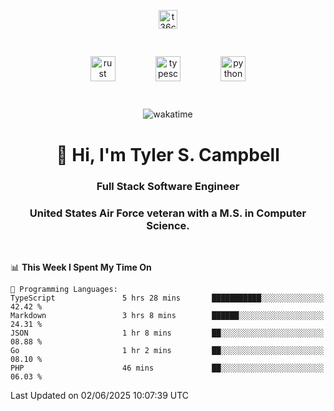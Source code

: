 <p align="center">
<a href="https://www.linkedin.com/in/t36campbell" target="blank"><img align="center" src="https://ik.imagekit.io/t36campbell/Portfolio/linkedin.png.original_m8bbGgPh6.png" alt="t36campbell" height="30" width="30" /></a>
</p>
<p align="center">
    <img src="https://rustacean.net/assets/rustacean-orig-noshadow.svg" alt="rust" width="40" height="40" style="margin: 6%;" />
    <img src="https://cdn.worldvectorlogo.com/logos/typescript.svg" alt="typescript" width="40" height="40" style="margin: 6%;" />
    <img src="https://cdn.worldvectorlogo.com/logos/python-5.svg" alt="python" width="40" height="40" style="margin: 6%;" />
</p>
<div align="center">
  
  ![wakatime](https://wakatime.com/badge/user/738aac7f-8868-4bc3-a1df-4c36703ee4b6.svg)
  
</div>

<h1 align="center">👋 Hi, I'm Tyler S. Campbell</h1>
<h3 align="center">Full Stack Software Engineer</h3>
<h3 align="center">United States Air Force veteran with a M.S. in Computer Science.</h3>
<br>

<!--START_SECTION:waka-->
📊 **This Week I Spent My Time On** 

```text
💬 Programming Languages: 
TypeScript               5 hrs 28 mins       ███████████░░░░░░░░░░░░░░   42.42 % 
Markdown                 3 hrs 8 mins        ██████░░░░░░░░░░░░░░░░░░░   24.31 % 
JSON                     1 hr 8 mins         ██░░░░░░░░░░░░░░░░░░░░░░░   08.88 % 
Go                       1 hr 2 mins         ██░░░░░░░░░░░░░░░░░░░░░░░   08.10 % 
PHP                      46 mins             ██░░░░░░░░░░░░░░░░░░░░░░░   06.03 % 
```


 Last Updated on 02/06/2025 10:07:39 UTC
<!--END_SECTION:waka-->
